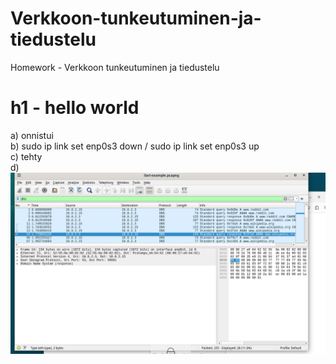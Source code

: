 # Verkkoon-tunkeutuminen-ja-tiedustelu
Homework - Verkkoon tunkeutuminen ja tiedustelu



# h1 - hello world

a) onnistui  
b) sudo ip link set enp0s3 down / sudo ip link set enp0s3 up  
c) tehty  
d) ![Wireshark-kaappaus](https://raw.githubusercontent.com/ilarikoik/Verkkoon-tunkeutuminen-ja-tiedustelu/main/wireshark.png)
